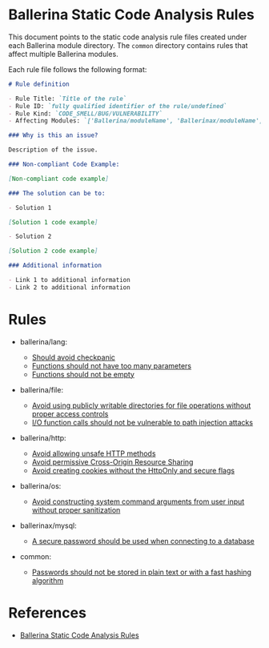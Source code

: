 # Ballerina Static Code Analysis Rules

This document points to the static code analysis rule files created under each Ballerina module directory. The `common` directory contains rules that affect multiple Ballerina modules.

Each rule file follows the following format:

```md
# Rule definition

- Rule Title: `Title of the rule`
- Rule ID: `fully qualified identifier of the rule/undefined`
- Rule Kind: `CODE_SMELL/BUG/VULNERABILITY`
- Affecting Modules: `['Ballerina/moduleName', 'Ballerinax/moduleName', 'Org/moduleName']`

### Why is this an issue?

Description of the issue.

### Non-compliant Code Example:

[Non-compliant code example]

### The solution can be to:

- Solution 1

[Solution 1 code example]

- Solution 2

[Solution 2 code example]

### Additional information

- Link 1 to additional information
- Link 2 to additional information
```

# Rules

- ballerina/lang:
  - [Should avoid checkpanic](ballerina-lang/should-avoid-checkpanic.md)
  - [Functions should not have too many parameters](ballerina-lang/functions-should-not-have-too-many-parameters.md)
  - [Functions should not be empty](ballerina-lang/functions-should-not-be-empty.md)

- ballerina/file:
  - [Avoid using publicly writable directories for file operations without proper access controls](ballerina-file/avoid-using-publicly-writable-directories-for-file-operations-without-proper-access-controls.md)
  - [I/O function calls should not be vulnerable to path injection attacks](ballerina-file/io-function-calls-should-not-be-vulnerable-to-path-injection-attacks.md)

- ballerina/http:
  - [Avoid allowing unsafe HTTP methods](ballerina-http/avoid-allowing-unsafe-HTTP-methods.md)
  - [Avoid permissive Cross-Origin Resource Sharing](ballerina-http/avoid-permissive-cross-origin-resource-sharing.md)
  - [Avoid creating cookies without the HttpOnly and secure flags](ballerina-http/avoid-creating-cookies-without-the-HttpOnly-and-secure-flags.md)

- ballerina/os:
  - [Avoid constructing system command arguments from user input without proper sanitization](ballerina-os/avoid-constructing-system-command-arguments-from-user-input-without-proper-sanitization.md) 

- ballerinax/mysql:
  - [A secure password should be used when connecting to a database](ballerinax-mysql/a-secure-password-should-be-used-when-connecting-to-a-database.md) 

- common:
  - [Passwords should not be stored in plain text or with a fast hashing algorithm](common/passwords-should-not-be-stored-in-plain-text-or-with-a-fast-hashing-algorithm.md) 

# References

- [Ballerina Static Code Analysis Rules](https://docs.google.com/document/d/16ynMq1J8Ua4OnofghVEzJH7N7JYz6axeKK4X8OFm3Lo/edit?usp=sharing)